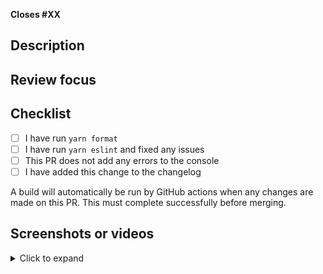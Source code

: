 **Closes #XX**

## Description

<!-- Describe the changes this PR has -->

## Review focus

<!-- Describe what reviewers should concentrate on (e.g. things you think could be implemented better, or made more efficient) -->

## Checklist

- [ ] I have run `yarn format`
- [ ] I have run `yarn eslint` and fixed any issues
- [ ] This PR does not add any errors to the console
- [ ] I have added this change to the changelog

A build will automatically be run by GitHub actions when any changes are made on this PR. This must complete successfully before merging.

## Screenshots or videos

<details>
<summary>Click to expand</summary>

<!-- upload any screenshots or recordings demonstrating the issue here-->

</details>
